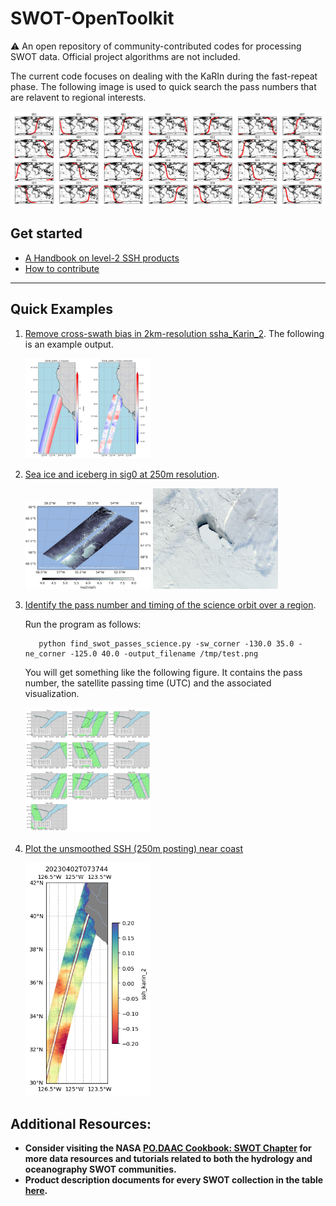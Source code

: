 # SWOT-OpenToolkit

⚠️ An open repository of community-contributed codes for processing SWOT data. Official project algorithms are not included.

The current code focuses on dealing with the KaRIn during the fast-repeat phase. The following image is used to quick search the pass numbers that are relavent to regional interests. 

![Passes over the calval period](media/calval_passes_locations.png)


## Get started 

 - [A Handbook on level-2 SSH products](docs/chap0_get_started.md)
 - [How to contribute](contrib/CONTRIBUTING.md)
---
## Quick Examples 

1. [Remove cross-swath bias in 2km-resolution ssha_Karin_2](examples/remove_crossswath_bias.ipynb). The following is an example output. 

    <img src="media/figures/ssha_karin_2_california.png" alt="Alt Text" width="200">

1. [Sea ice and iceberg in sig0 at 250m resolution](examples/unsmoothed_sea_ice_250m.ipynb).

   <img src="media/figures/Unsmoothed_sig0_images/SWOT_L2_LR_SSH_Unsmoothed_486_005_20230409T233402_20230410T002508_PIA1_01.png" alt="sig0 over sea ice" width="200">
   <img src="media/figures/worldview/snapshot-2023-04-09T00_00_00Z.png" alt="sig0 over sea ice" width="200">

1. [Identify the pass number and timing of the science orbit over a region](src/find_swot_passes_science.py).

     Run the program as follows:

   ```
      python find_swot_passes_science.py -sw_corner -130.0 35.0 -ne_corner -125.0 40.0 -output_filename /tmp/test.png
   ```

      You will get something like the following figure. It contains the pass number, the satellite passing time (UTC) and the associated visualization. 

   <img src="media/figures/science_orbit_timing_example_quebec.png" alt="Alt Text" width="200">

1. [Plot the unsmoothed SSH (250m posting) near coast](https://github.com/SWOT-community/SWOT-OpenToolkit/blob/main/examples/unsmoothed_coastal.ipynb) 

   <img src="media/figures/unsmoothed_SF_coast.png" alt="unsmoothed SSH" width="200">

## Additional Resources:
- **Consider visiting the NASA [PO.DAAC Cookbook: SWOT Chapter](https://podaac.github.io/tutorials/quarto_text/SWOT.html) for more data resources and tutorials related to both the hydrology and oceanography SWOT communities.**
- **Product description documents for every SWOT collection in the table [here](https://podaac.jpl.nasa.gov/SWOT?tab=datasets-information).**
